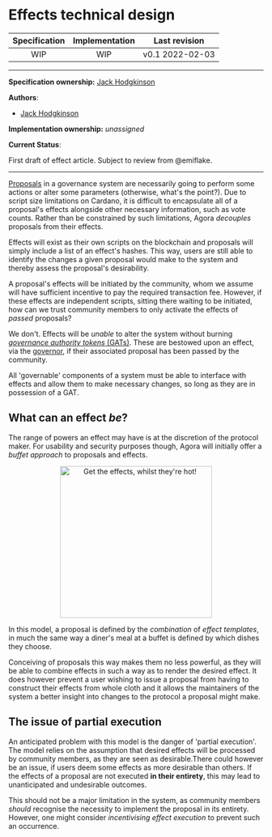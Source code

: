 # Effects technical design

| Specification | Implementation    | Last revision |
|:-----------:|:--------------:|:-------------:|
| WIP         |  WIP           | v0.1 2022-02-03 |

---

**Specification ownership:** [Jack Hodgkinson]

**Authors**:

-   [Jack Hodgkinson]

**Implementation ownership:** _unassigned_

[Jack Hodgkinson]: https://github.com/jhodgdev

**Current Status**:

First draft of effect article. Subject to review from @emiflake.

---

[Proposals](proposals.md) in a governance system are necessarily going to perform some actions or alter some parameters (otherwise, what's the point?). Due to script size limitations on Cardano, it is difficult to encapsulate all of a proposal's effects alongside other necessary information, such as vote counts. Rather than be constrained by such limitations, Agora _decouples_ proposals from their effects.

Effects will exist as their own scripts on the blockchain and proposals will simply include a list of an effect's hashes. This way, users are still able to identify the changes a given proposal would make to the system and thereby assess the proposal's desirability.

A proposal's effects will be initiated by the community, whom we assume will have sufficient incentive to pay the required transaction fee. However, if these effects are independent scripts, sitting there waiting to be initiated, how can we trust community members to only activate the effects of _passed_ proposals?

We don't. Effects will be _unable_ to alter the system without burning [_governance authority tokens_ (GATs)](authority-tokens.md). These are bestowed upon an effect, via the [governor](governor.md), if their associated proposal has been passed by the community.

All 'governable' components of a system must be able to interface with effects and allow them to make necessary changes, so long as they are in possession of a GAT.

## What can an effect _be_?

The range of powers an effect may have is at the discretion of the protocol maker. For usability and security purposes though, Agora will initially offer a _buffet approach_ to proposals and effects.

<p align="center">
  <img height=300 src="https://images.unsplash.com/photo-1583338917496-7ea264c374ce?ixlib=rb-1.2.1&ixid=MnwxMjA3fDB8MHxwaG90by1wYWdlfHx8fGVufDB8fHx8&auto=format&fit=crop&w=1740&q=80" alt="Get the effects, whilst they're hot!"/> 
</p>

In this model, a proposal is defined by the _combination_ of _effect templates_, in much the same way a diner's meal at a buffet is defined by which dishes they choose. 

Conceiving of proposals this way makes them no less powerful, as they will be able to combine effects in such a way as to render the desired effect. It does however prevent a user wishing to issue a proposal from having to construct their effects from whole cloth and it allows the maintainers of the system a better insight into changes to the protocol a proposal might make.

## The issue of partial execution

An anticipated problem with this model is the danger of 'partial execution'. The model relies on the assumption that desired effects will be processed by community members, as they are seen as desirable.There could however be an issue, if users deem some effects as more desirable than others. If the effects of a proposal are not executed __in their entirety__, this may lead to unanticipated and undesirable outcomes.

This should not be a major limitation in the system, as community members _should_ recognise the necessity to implement the proposal in its entirety. However, one might consider _incentivising effect execution_ to prevent such an occurrence.
